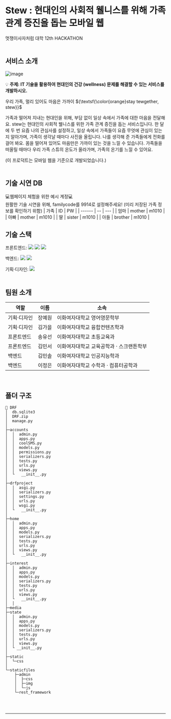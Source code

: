 # Stew : 현대인의 사회적 웰니스를 위해 가족 관계 증진을 돕는 모바일 웹

멋쟁이사자처럼 대학 12th HACKATHON
</br></br>

## 서비스 소개
![image](https://github.com/user-attachments/assets/64e5b147-736c-40a8-9e02-fa2d4a87d416)

💡 **주제: IT 기술을 활용하여 현대인의 건강 (wellness) 문제를 해결할 수 있는 서비스를 개발하시오.**

우리 가족, 멀리 있어도 마음은 가까이
${\textsf{\color{orange}stay tewgether,
stew}}$

가족과 떨어져 지내는 현대인을 위해, 부담 없이 일상 속에서 가족에 대한 마음을 전달해요. stew는 현대인의 사회적 웰니스를 위한 가족 관계 증진을 돕는 서비스입니다. 한 달에 두 번 요즘 나의 관심사를 설정하고, 일상 속에서 가족들이 요즘 무엇에 관심이 있는지 알아가며, 가족이 생각날 때마다 사진을 올립니다. 나를 생각해 준 가족들에게 전화를 걸어 봐요. 몸을 떨어져 있어도 마음만은 가까이 있는 것을 느낄 수 있습니다. 가족들을 떠올릴 때마다 우리 가족 스튜의 온도가 올라가며, 가족의 온기를 느낄 수 있어요.

(이 프로덕트는 모바일 웹을 기준으로 개발되었습니다.)
</br></br>


## 기술 시연 DB

💻웹페이지 체험을 위한 예시 계정💻</br>
원활한 기술 시연을 위해, familycode를 9914로 설정해주세요! (미리 저장된 가족 정보를 확인하기 위함)
| 가족   | ID  | PW  |
| ------ | -- | --- |
| 엄마 | mother | m1010 |
| 아빠 | mother | m1010 |
| 딸 | sister | m1010 |
| 아들 | brother | m1010 |


## 기술 스택

<span>프론트엔드: </span> <img src="https://img.shields.io/badge/html-E34F26?style=for-the-badge&logo=html5&logoColor=white"> <img src="https://img.shields.io/badge/css-1572B6?style=for-the-badge&logo=css3&logoColor=white"> <img src="https://img.shields.io/badge/javascript-F7DF1E?style=for-the-badge&logo=javascript&logoColor=black">

<span>백엔드: </span><img src="https://img.shields.io/badge/python-3776AB?style=for-the-badge&logo=python&logoColor=white"> <img src="https://img.shields.io/badge/django-092E20?style=for-the-badge&logo=Django&logoColor=white">

<span>기획·디자인: </span> <img src="https://img.shields.io/badge/figma-F24E1E?style=for-the-badge&logo=figma&logoColor=white">
</br></br>

## 팀원 소개

| 역할        | 이름   | 소속                              |
| ----------- | ------ | --------------------------------- |
| 기획·디자인 | 장예원 | 이화여자대학교 영어영문학부 |
| 기획·디자인 | 김가을 | 이화여자대학교 융합컨텐츠학과 |
| 프론트엔드  | 송유선 | 이화여자대학교 초등교육과     |
| 프론트엔드  | 김민서 | 이화여자대학교 교육공학과 · 스크랜튼학부 |
| 백엔드      | 김민솔 | 이화여자대학교 인공지능학과  |
| 백엔드      | 이정은 | 이화여자대학교 수학과 · 컴퓨터공학과 |

</br>

## 폴더 구조

```
📂 DRF
│  db.sqlite3
│  DRF.zip
│  manage.py
│  
├─accounts
│  │  admin.py
│  │  apps.py
│  │  coolSMS.py
│  │  models.py
│  │  permissions.py
│  │  serializers.py
│  │  tests.py
│  │  urls.py
│  │  views.py
│  └   __init__.py
│ 
├─drfproject
│  │  asgi.py
│  │  serializers.py
│  │  settings.py
│  │  urls.py
│  │  wsgi.py
│  └   __init__.py
│
├─home
│  │  admin.py
│  │  apps.py
│  │  models.py
│  │  serializers.py
│  │  tests.py
│  │  urls.py
│  │  views.py
│  └   __init__.py
│
├─interest
│  │  admin.py
│  │  apps.py
│  │  models.py
│  │  serializers.py
│  │  tests.py
│  │  urls.py
│  │  views.py
│  └   __init__.py
│  │
├─media
├─state
│  │  admin.py
│  │  apps.py
│  │  models.py
│  │  serializers.py
│  │  tests.py
│  │  urls.py
│  │  views.py
│  └ __init__.py
│
├─static
│  └─css
│
└─staticfiles
    ├─admin
    │  ├─css
    │  ├─img
    │  └─js
    └─rest_framework
       
```

</br>

  <hr/>

